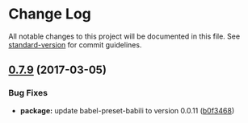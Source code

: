 # Change Log

All notable changes to this project will be documented in this file. See [standard-version](https://github.com/conventional-changelog/standard-version) for commit guidelines.

<a name="0.7.9"></a>
## [0.7.9](https://github.com/kaelig/moniteur/compare/v0.7.8...v0.7.9) (2017-03-05)


### Bug Fixes

* **package:** update babel-preset-babili to version 0.0.11 ([b0f3468](https://github.com/kaelig/moniteur/commit/b0f3468))
